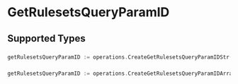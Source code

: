 # GetRulesetsQueryParamID


## Supported Types

### 

```go
getRulesetsQueryParamID := operations.CreateGetRulesetsQueryParamIDStr(string{/* values here */})
```

### 

```go
getRulesetsQueryParamID := operations.CreateGetRulesetsQueryParamIDArrayOfstr([]string{/* values here */})
```

